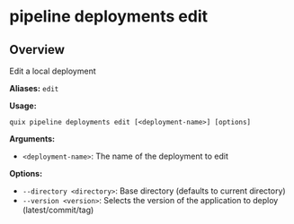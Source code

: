 # pipeline deployments edit

## Overview

Edit a local deployment

**Aliases:** `edit`

**Usage:**

```
quix pipeline deployments edit [<deployment-name>] [options]
```

**Arguments:**

- `<deployment-name>`: The name of the deployment to edit

**Options:**

- `--directory <directory>`: Base directory (defaults to current directory)
- `--version <version>`: Selects the version of the application to deploy (latest/commit/tag)

